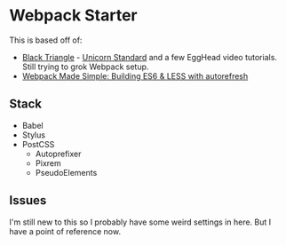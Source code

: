 # Webpack Starter

This is based off of:
- [Black Triangle](https://github.com/jamesknelson/webpack-black-triangle) - [Unicorn Standard](http://unicornstandard.com/packages/boilerplate.html) and a few EggHead video tutorials. Still trying to grok Webpack setup.
- [Webpack Made Simple: Building ES6 & LESS with autorefresh](http://jamesknelson.com/webpack-made-simple-build-es6-less-with-autorefresh-in-26-lines/)

## Stack
- Babel
- Stylus
- PostCSS
    - Autoprefixer
    - Pixrem
    - PseudoElements

## Issues
I'm still new to this so I probably have some weird settings in here. But I have a point of reference now.
